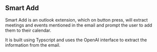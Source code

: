 ## Smart Add

Smart Add is an outlook extension, which on button press, will extract meetings and events mentioned in the email and prompt the user to add them to their calendar.  

It is built using Typscript and uses the OpenAI interface to extract the information from the email. 
